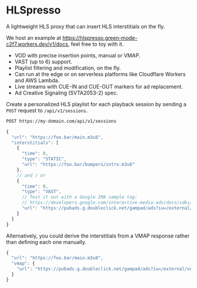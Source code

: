 # HLSpresso

A lightweight HLS proxy that can insert HLS interstitials on the fly.

We host an example at https://hlspresso.green-mode-c2f7.workers.dev/v1/docs, feel free to toy with it.

- VOD with precise insertion points, manual or VMAP.
- VAST (up to 6) support.
- Playlist filtering and modification, on the fly.
- Can run at the edge or on serverless platforms like Cloudflare Workers and AWS Lambda.
- Live streams with CUE-IN and CUE-OUT markers for ad replacement.
- Ad Creative Signaling (SVTA2053-2) spec.

Create a personalized HLS playlist for each playback session by sending a `POST` request to `/api/v1/sessions`.

```sh
POST https://my-domain.com/api/v1/sessions
```

```js
{
  "url": "https://foo.bar/main.m3u8",
  "interstitials": [
    {
      "time": 0,
      "type": "STATIC",
      "url": "https://foo.bar/bumpers/intro.m3u8"
    },
    // and / or
    {
      "time": 0,
      "type": "VAST",
      // Test it out with a Google IMA sample tag:
      // https://developers.google.com/interactive-media-ads/docs/sdks/html5/client-side/tags
      "url": "https://pubads.g.doubleclick.net/gampad/ads?iu=/external/single_ad_sample&sz=640x480"
    }
  ]
}
```

Alternatively, you could derive the interstitials from a VMAP response rather than defining each one manually.

```js
{
  "url": "https://foo.bar/main.m3u8",
  "vmap": {
    "url": "https://pubads.g.doubleclick.net/gampad/ads?iu=/external/vmap"
  }
}
```
